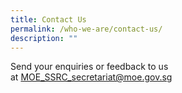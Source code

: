 ```yaml
---
title: Contact Us
permalink: /who-we-are/contact-us/
description: ""
---
```

Send your enquiries or feedback to us at [MOE\_SSRC\_secretariat@moe.gov.sg](mailto:MOE_SSRC_secretariat@moe.gov.sg)